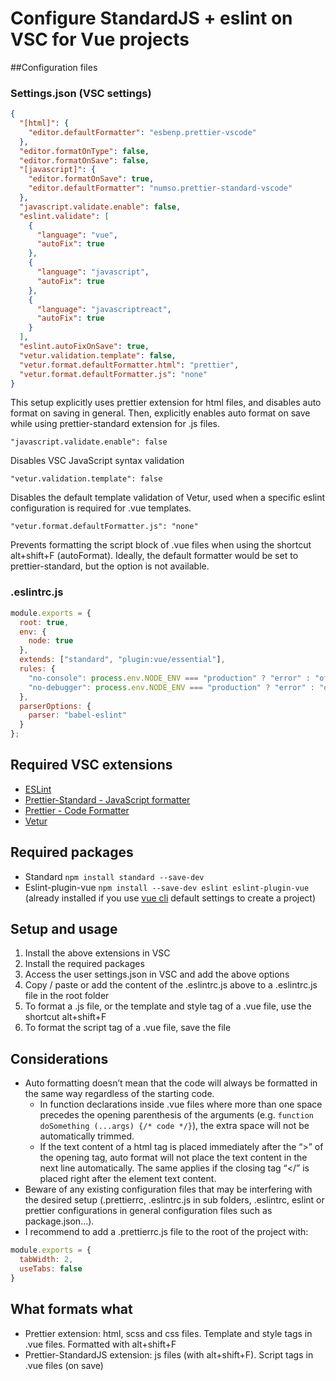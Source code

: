 # Configure StandardJS + eslint on VSC for Vue projects

##Configuration files

### Settings.json (VSC settings)

```json
{
  "[html]": {
    "editor.defaultFormatter": "esbenp.prettier-vscode"
  },
  "editor.formatOnType": false,
  "editor.formatOnSave": false,
  "[javascript]": {
    "editor.formatOnSave": true,
    "editor.defaultFormatter": "numso.prettier-standard-vscode"
  },
  "javascript.validate.enable": false,
  "eslint.validate": [
    {
      "language": "vue",
      "autoFix": true
    },
    {
      "language": "javascript",
      "autoFix": true
    },
    {
      "language": "javascriptreact",
      "autoFix": true
    }
  ],
  "eslint.autoFixOnSave": true,
  "vetur.validation.template": false,
  "vetur.format.defaultFormatter.html": "prettier",
  "vetur.format.defaultFormatter.js": "none"
}
```

This setup explicitly uses prettier extension for html files, and disables auto format on saving in general. Then, explicitly enables auto format on save while using prettier-standard extension for .js files.

`"javascript.validate.enable": false`

Disables VSC JavaScript syntax validation

`"vetur.validation.template": false`

Disables the default template validation of Vetur, used when a specific eslint configuration is required for .vue templates.

`"vetur.format.defaultFormatter.js": "none"`

Prevents formatting the script block of .vue files when using the shortcut alt+shift+F (autoFormat). Ideally, the default formatter would be set to prettier-standard, but the option is not available.

### .eslintrc.js

```javascript
module.exports = {
  root: true,
  env: {
    node: true
  },
  extends: ["standard", "plugin:vue/essential"],
  rules: {
    "no-console": process.env.NODE_ENV === "production" ? "error" : "off",
    "no-debugger": process.env.NODE_ENV === "production" ? "error" : "off"
  },
  parserOptions: {
    parser: "babel-eslint"
  }
};
```

## Required VSC extensions

- [ESLint](https://marketplace.visualstudio.com/items?itemName=dbaeumer.vscode-eslint)
- [Prettier-Standard - JavaScript formatter](https://marketplace.visualstudio.com/items?itemName=numso.prettier-standard-vscode)
- [Prettier - Code Formatter](https://marketplace.visualstudio.com/items?itemName=esbenp.prettier-vscode)
- [Vetur](https://marketplace.visualstudio.com/items?itemName=octref.vetur)

## Required packages

- Standard `npm install standard --save-dev`
- Eslint-plugin-vue `npm install --save-dev eslint eslint-plugin-vue` (already installed if you use [vue cli](https://cli.vuejs.org/) default settings to create a project)

## Setup and usage

1. Install the above extensions in VSC
2. Install the required packages
3. Access the user settings.json in VSC and add the above options
4. Copy / paste or add the content of the .eslintrc.js above to a .eslintrc.js file in the root folder
5. To format a .js file, or the template and style tag of a .vue file, use the shortcut alt+shift+F
6. To format the script tag of a .vue file, save the file

## Considerations

- Auto formatting doesn’t mean that the code will always be formatted in the same way regardless of the starting code.
  - In function declarations inside .vue files where more than one space precedes the opening parenthesis of the arguments (e.g. `function doSomething (...args) {/* code */}`), the extra space will not be automatically trimmed.
  - If the text content of a html tag is placed immediately after the “>” of the opening tag, auto format will not place the text content in the next line automatically. The same applies if the closing tag “</” is placed right after the element text content.
- Beware of any existing configuration files that may be interfering with the desired setup (.prettierrc, .eslintrc.js in sub folders, .eslintrc, eslint or prettier configurations in general configuration files such as package.json...).
- I recommend to add a .prettierrc.js file to the root of the project with:

```javascript
module.exports = {
  tabWidth: 2,
  useTabs: false
}
```

## What formats what

- Prettier extension: html, scss and css files. Template and style tags in .vue files. Formatted with alt+shift+F
- Prettier-StandardJS extension: js files (with alt+shift+F). Script tags in .vue files (on save)

